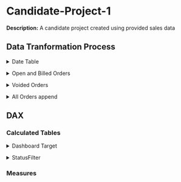 # Candidate-Project-1

**Description:** A candidate project created using provided sales data

## Data Tranformation Process

<details>
<summary>Date Table</summary>
<br/>
 
StartDate and EndDate Parameters are used to limit the size of the table.

Create columns to populate Year, Month, Month Name, etc.

<br/></details>

<details>
<summary>Open and Billed Orders</summary>
</br>

Promoted top row to headers and set proper date types

</br></details>

<details>
<summary>Voided Orders</summary>
</br>

Promoted top row to headers.

Added flag column to indicate Voided status

Set proper date types

Renamed columns to match during append

</br></details>

<details>
<summary>All Orders append</summary>
</br>

Source is an append of tables: Open and Billed Orders + Voided Orders

Removed unecessary columns and unintended future new columns by using "Remove Other Columns"

Shortened several names for clarity

Duplicated all Date/Time columns, then changed types to retain both Date and Time in separate columns

</br></details>

## DAX 

### Calculated Tables

<details>
<summary>Dashboard Target</summary>
</br>

A series of integers 1-100 for use in a slicer

</br></details>

<details>
<summary>StatusFilter</summary>
</br>

A distinct list of statuses taken from the SO Status column of All Orders append.

</br></details>

### Measures
